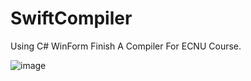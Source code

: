 # SwiftCompiler
Using C# WinForm Finish A Compiler For ECNU Course.

![image](https://github.com/DarkYtq/SwiftCompiler/Manual/Step1.png)
